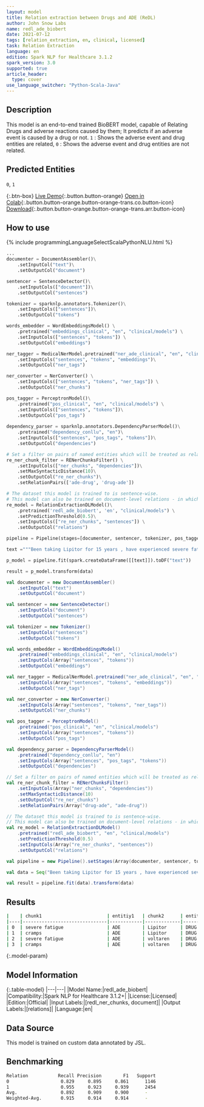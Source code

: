 ```yaml
---
layout: model
title: Relation extraction between Drugs and ADE (ReDL)
author: John Snow Labs
name: redl_ade_biobert
date: 2021-07-12
tags: [relation_extraction, en, clinical, licensed]
task: Relation Extraction
language: en
edition: Spark NLP for Healthcare 3.1.2
spark_version: 3.0
supported: true
article_header:
  type: cover
use_language_switcher: "Python-Scala-Java"
---
```



## Description


This model is an end-to-end trained BioBERT model, capable of Relating Drugs and adverse reactions caused by them; It predicts if an adverse event is caused by a drug or not. `1` : Shows the adverse event and drug entities are related, `0` : Shows the adverse event and drug entities are not related.


## Predicted Entities


`0`, `1`


{:.btn-box}
[Live Demo](https://demo.johnsnowlabs.com/healthcare/RE_ADE/){:.button.button-orange}
[Open in Colab](https://colab.research.google.com/github/JohnSnowLabs/spark-nlp-workshop/blob/master/tutorials/Certification_Trainings/Healthcare/10.Clinical_Relation_Extraction.ipynb){:.button.button-orange.button-orange-trans.co.button-icon}
[Download](https://s3.amazonaws.com/auxdata.johnsnowlabs.com/clinical/models/redl_ade_biobert_en_3.1.2_3.0_1626105541347.zip){:.button.button-orange.button-orange-trans.arr.button-icon}


## How to use






<div class="tabs-box" markdown="1">
{% include programmingLanguageSelectScalaPythonNLU.html %}

```python
...
documenter = DocumentAssembler()\
    .setInputCol("text")\
    .setOutputCol("document")

sentencer = SentenceDetector()\
    .setInputCols(["document"])\
    .setOutputCol("sentences")

tokenizer = sparknlp.annotators.Tokenizer()\
    .setInputCols(["sentences"])\
    .setOutputCol("tokens")

words_embedder = WordEmbeddingsModel() \
    .pretrained("embeddings_clinical", "en", "clinical/models") \
    .setInputCols(["sentences", "tokens"]) \
    .setOutputCol("embeddings")

ner_tagger = MedicalNerModel.pretrained("ner_ade_clinical", "en", "clinical/models")\
    .setInputCols("sentences", "tokens", "embeddings")\
    .setOutputCol("ner_tags") 

ner_converter = NerConverter() \
    .setInputCols(["sentences", "tokens", "ner_tags"]) \
    .setOutputCol("ner_chunks")

pos_tagger = PerceptronModel()\
    .pretrained("pos_clinical", "en", "clinical/models") \
    .setInputCols(["sentences", "tokens"])\
    .setOutputCol("pos_tags")
    
dependency_parser = sparknlp.annotators.DependencyParserModel()\
    .pretrained("dependency_conllu", "en")\
    .setInputCols(["sentences", "pos_tags", "tokens"])\
    .setOutputCol("dependencies")

# Set a filter on pairs of named entities which will be treated as relation candidates
re_ner_chunk_filter = RENerChunksFilter() \
    .setInputCols(["ner_chunks", "dependencies"])\
    .setMaxSyntacticDistance(10)\
    .setOutputCol("re_ner_chunks")\
    .setRelationPairs(['ade-drug', 'drug-ade'])

# The dataset this model is trained to is sentence-wise. 
# This model can also be trained on document-level relations - in which case, while predicting, use "document" instead of "sentence" as input.
re_model = RelationExtractionDLModel()\
    .pretrained('redl_ade_biobert', 'en', "clinical/models") \
    .setPredictionThreshold(0.5)\
    .setInputCols(["re_ner_chunks", "sentences"]) \
    .setOutputCol("relations")

pipeline = Pipeline(stages=[documenter, sentencer, tokenizer, pos_tagger, words_embedder, ner_tagger, ner_converter, dependency_parser, re_ner_chunk_filter, re_model])

text ="""Been taking Lipitor for 15 years , have experienced severe fatigue a lot!!! . Doctor moved me to voltaren 2 months ago , so far , have only experienced cramps"""

p_model = pipeline.fit(spark.createDataFrame([[text]]).toDF("text"))

result = p_model.transform(data)
```
```scala
val documenter = new DocumentAssembler() 
    .setInputCol("text") 
    .setOutputCol("document")

val sentencer = new SentenceDetector()
    .setInputCols("document")
    .setOutputCol("sentences")

val tokenizer = new Tokenizer()
    .setInputCols("sentences")
    .setOutputCol("tokens")

val words_embedder = WordEmbeddingsModel()
    .pretrained("embeddings_clinical", "en", "clinical/models")
    .setInputCols(Array("sentences", "tokens"))
    .setOutputCol("embeddings")

val ner_tagger = MedicalNerModel.pretrained("ner_ade_clinical", "en", "clinical/models")
    .setInputCols(Array("sentences", "tokens", "embeddings"))
    .setOutputCol("ner_tags")

val ner_converter = new NerConverter()
    .setInputCols(Array("sentences", "tokens", "ner_tags"))
    .setOutputCol("ner_chunks")

val pos_tagger = PerceptronModel()
    .pretrained("pos_clinical", "en", "clinical/models")
    .setInputCols(Array("sentences", "tokens"))
    .setOutputCol("pos_tags")

val dependency_parser = DependencyParserModel()
    .pretrained("dependency_conllu", "en")
    .setInputCols(Array("sentences", "pos_tags", "tokens"))
    .setOutputCol("dependencies")

// Set a filter on pairs of named entities which will be treated as relation candidates
val re_ner_chunk_filter = RENerChunksFilter()
    .setInputCols(Array("ner_chunks", "dependencies"))
    .setMaxSyntacticDistance(10)
    .setOutputCol("re_ner_chunks")
    .setRelationPairs(Array("drug-ade", "ade-drug"))

// The dataset this model is trained to is sentence-wise. 
// This model can also be trained on document-level relations - in which case, while predicting, use "document" instead of "sentence" as input.
val re_model = RelationExtractionDLModel()
    .pretrained("redl_ade_biobert", "en", "clinical/models")
    .setPredictionThreshold(0.5)
    .setInputCols(Array("re_ner_chunks", "sentences"))
    .setOutputCol("relations")

val pipeline = new Pipeline().setStages(Array(documenter, sentencer, tokenizer, pos_tagger, words_embedder, ner_tagger, ner_converter, dependency_parser, re_ner_chunk_filter, re_model))

val data = Seq("Been taking Lipitor for 15 years , have experienced severe fatigue a lot!!! . Doctor moved me to voltaren 2 months ago , so far , have only experienced cramps").toDS.toDF("text")

val result = pipeline.fit(data).transform(data)
```
</div>


## Results


```bash
|    | chunk1                        | entitiy1   | chunk2      | entity2 | relation |
|----|-------------------------------|------------|-------------|---------|----------|
| 0  | severe fatigue                | ADE        | Lipitor     | DRUG    |        1 |
| 1  | cramps                        | ADE        | Lipitor     | DRUG    |        0 |
| 2  | severe fatigue                | ADE        | voltaren    | DRUG    |        0 |
| 3  | cramps                        | ADE        | voltaren    | DRUG    |        1 |


```


{:.model-param}
## Model Information


{:.table-model}
|---|---|
|Model Name:|redl_ade_biobert|
|Compatibility:|Spark NLP for Healthcare 3.1.2+|
|License:|Licensed|
|Edition:|Official|
|Input Labels:|[redl_ner_chunks, document]|
|Output Labels:|[relations]|
|Language:|en|


## Data Source


This model is trained on custom data annotated by JSL.


## Benchmarking


```bash
Relation           Recall Precision        F1   Support
0                   0.829     0.895     0.861      1146
1                   0.955     0.923     0.939      2454
Avg.                0.892     0.909     0.900      -
Weighted-Avg.       0.915     0.914     0.914      -
```
<!--stackedit_data:
eyJoaXN0b3J5IjpbODE5MTk5NTczXX0=
-->